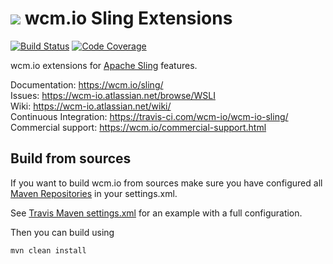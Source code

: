 <img src="https://wcm.io/images/favicon-16@2x.png"/> wcm.io Sling Extensions
======
[![Build Status](https://travis-ci.com/wcm-io/wcm-io-sling.png?branch=develop)](https://travis-ci.com/wcm-io/wcm-io-sling)
[![Code Coverage](https://codecov.io/gh/wcm-io/wcm-io-sling/branch/develop/graph/badge.svg)](https://codecov.io/gh/wcm-io/wcm-io-sling)

wcm.io extensions for [Apache Sling](http://sling.apache.org/) features.

Documentation: https://wcm.io/sling/<br/>
Issues: https://wcm-io.atlassian.net/browse/WSLI<br/>
Wiki: https://wcm-io.atlassian.net/wiki/<br/>
Continuous Integration: https://travis-ci.com/wcm-io/wcm-io-sling/<br/>
Commercial support: https://wcm.io/commercial-support.html


## Build from sources

If you want to build wcm.io from sources make sure you have configured all [Maven Repositories](https://wcm.io/maven.html) in your settings.xml.

See [Travis Maven settings.xml](https://github.com/wcm-io/wcm-io-sling/blob/master/.travis.maven-settings.xml) for an example with a full configuration.

Then you can build using

```
mvn clean install
```
